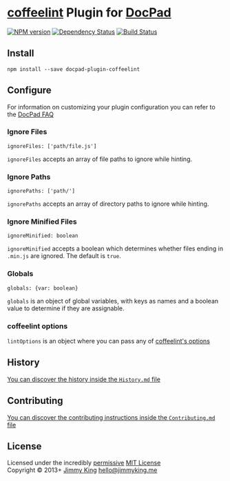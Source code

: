 # [coffeelint](http://www.coffeelint.org/) Plugin for [DocPad](https://docpad.org)

[![NPM version](https://badge.fury.io/js/docpad-plugin-coffeelint.png)](https://npmjs.org/package/docpad-plugin-coffeelint "View this project on NPM")
[![Dependency Status](https://gemnasium.com/jking90/docpad-plugin-coffeelint.png)](https://gemnasium.com/jking90/docpad-plugin-coffeelint)
[![Build Status](https://travis-ci.org/jking90/docpad-plugin-nodesass.png?branch=master)](https://travis-ci.org/jking90/docpad-plugin-nodesass)


## Install
```
npm install --save docpad-plugin-coffeelint
```

## Configure
For information on customizing your plugin configuration you can refer to the [DocPad FAQ](https://github.com/bevry/docpad/wiki/FAQ)

### Ignore Files 
```
ignoreFiles: ['path/file.js']
```
`ignoreFiles` accepts an array of file paths to ignore while hinting.

### Ignore Paths
```
ignorePaths: ['path/']
```
`ignorePaths` accepts an array of directory paths to ignore while hinting.

### Ignore Minified Files
```
ignoreMinified: boolean
```
`ignoreMinified` accepts a boolean which determines whether files ending in `.min.js` are ignored. The default is `true`.

### Globals
```
globals: {var: boolean}
```
`globals` is an object of global variables, with keys as names and a boolean value to determine if they are assignable.


### coffeelint options
`lintOptions` is an object where you can pass any of [coffeelint's options](http://www.coffeelint.org/#options)

## History
[You can discover the history inside the `History.md` file](https://github.com/jking90/docpad-plugin-coffeelint/blob/master/History.md)


## Contributing
[You can discover the contributing instructions inside the `Contributing.md` file](https://github.com/jking90/docpad-plugin-coffeelint/blob/master/Contributing.md)


## License
Licensed under the incredibly [permissive](http://en.wikipedia.org/wiki/Permissive_free_software_licence) [MIT License](http://creativecommons.org/licenses/MIT/)
<br/>Copyright &copy; 2013+ [Jimmy King](http://jimmyking.me) <hello@jimmyking.me>
